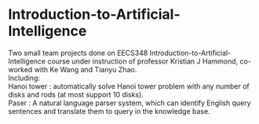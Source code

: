 # Introduction-to-Artificial-Intelligence
Two small team projects done on EECS348 Introduction-to-Artificial-Intelligence course under instruction of professor Kristian J Hammond,
co-worked with Ke Wang and Tianyu Zhao.    
Including:    
Hanoi tower : automatically solve Hanoi tower problem with any number of disks and rods (at most support 10 disks).   
Paser : A natural language parser system, which can identify English query sentences and translate them to query in the knowledge base. 
